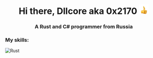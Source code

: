 <h1 align="center">Hi there, Dllcore aka 0x2170
<img src="finger.gif" height="32"/></h1>
<h3 align="center">A Rust and C# programmer from Russia</h3>
<p align="center">
<p\>

<div>
  <h3>My skills:</h4>
  <img src="https://img.shields.io/badge/rust-%23000000.svg?style=for-the-badge&logo=rust&logoColor=white", alt="Rust">
</div>
